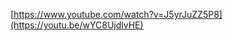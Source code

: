 [[https://www.youtube.com/watch?v=J5yrJuZZ5P8](https://youtu.be/wYC8UjdlvHE)
](https://youtu.be/wYC8UjdlvHE)
